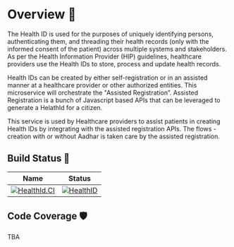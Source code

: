 # Overview 📝

The Health ID is used for the purposes of uniquely identifying persons, authenticating them, and threading their health records (only with the informed consent of the patient) across multiple systems and stakeholders. As per the Health Information Provider (HIP) guidelines, healthcare providers use the Health IDs to store, process and update health records. 

Health IDs can be created by either self-registration or in an assisted manner at a healthcare provider or other authorized entities. This microservice will orchestrate the "Assisted Registration”.  Assisted Registration is a bunch of Javascript based APIs that can be leveraged to generate a HelathId for a citizen. 

This service is used by Healthcare providers to assist patients in creating Health IDs by integrating with the assisted registration APIs. The flows - creation with or without Aadhar is taken care by the assisted registration.

## Build Status 🚦

| Name| Status|
|-----|-------|
| [![HealthId.CI](https://github.com/SampoornaSwarajFoundation/PHC_Microservice_HealthId/actions/workflows/main.yml/badge.svg)](https://github.com/SampoornaSwarajFoundation/PHC_Microservice_HealthId/actions/workflows/main.yml)| [![HealthID](https://img.shields.io/badge/docker-healthid-blue?logo=Docker&logoColor=white)](https://github.com/SampoornaSwarajFoundation/PHC_Microservice_HealthId/pkgs/container/healthid)|

## Code Coverage 🛡️

TBA
